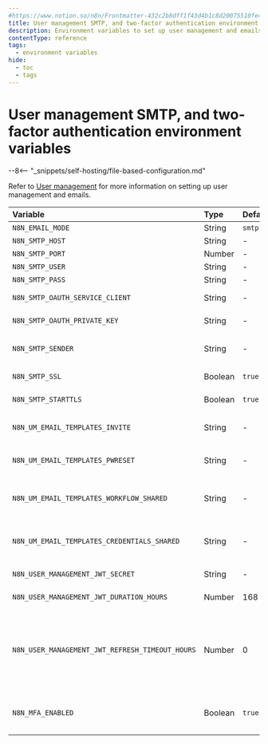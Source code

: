 ```yaml
---
#https://www.notion.so/n8n/Frontmatter-432c2b8dff1f43d4b1c8d20075510fe4
title: User management SMTP, and two-factor authentication environment variables
description: Environment variables to set up user management and emails.
contentType: reference
tags:
  - environment variables
hide:
  - toc
  - tags
---
```


# User management SMTP, and two-factor authentication environment variables

--8<-- "_snippets/self-hosting/file-based-configuration.md"

Refer to [User management](/hosting/configuration/user-management-self-hosted/) for more information on setting up user management and emails.
<!-- vale off -->
| Variable | Type | Default | Description |
| :------- | :--- | :------ | :---------- |
| `N8N_EMAIL_MODE` | String | `smtp` | Enable emails. |
| `N8N_SMTP_HOST` | String | - | _your_SMTP_server_name_ |
| `N8N_SMTP_PORT` | Number | - | _your_SMTP_server_port_ |
| `N8N_SMTP_USER` | String | - | _your_SMTP_username_ |
| `N8N_SMTP_PASS` | String | - | _your_SMTP_password_ |
| `N8N_SMTP_OAUTH_SERVICE_CLIENT` | String | - | If using 2LO with a service account this is your client ID |
| `N8N_SMTP_OAUTH_PRIVATE_KEY` | String | - | If using 2LO with a service account this is your private key |
| `N8N_SMTP_SENDER` | String | - | Sender email address. You can optionally include the sender name. Example with name: _N8N `<contact@n8n.com>`_ |
| `N8N_SMTP_SSL` | Boolean | `true` | Whether to use SSL for SMTP (true) or not (false). |
| `N8N_SMTP_STARTTLS` | Boolean | `true` | Whether to use STARTTLS for SMTP (true) or not (false). |
| `N8N_UM_EMAIL_TEMPLATES_INVITE` | String | - | Full path to your HTML email template. This overrides the default template for invite emails. |
| `N8N_UM_EMAIL_TEMPLATES_PWRESET` | String | - | Full path to your HTML email template. This overrides the default template for password reset emails. |
| `N8N_UM_EMAIL_TEMPLATES_WORKFLOW_SHARED` | String | - | Overrides the default HTML template for notifying users that a workflow was shared. Provide the full path to the template. |
| `N8N_UM_EMAIL_TEMPLATES_CREDENTIALS_SHARED` | String | - | Overrides the default HTML template for notifying users that a credential was shared. Provide the full path to the template.  |
| `N8N_USER_MANAGEMENT_JWT_SECRET` | String | - | Set a specific JWT secret. By default, n8n generates one on start. |
| `N8N_USER_MANAGEMENT_JWT_DURATION_HOURS` | Number | 168 | Set an expiration date for the JWTs in hours. |
| `N8N_USER_MANAGEMENT_JWT_REFRESH_TIMEOUT_HOURS` | Number | 0 | How many hours before the JWT expires to automatically refresh it. 0 means 25% of `N8N_USER_MANAGEMENT_JWT_DURATION_HOURS`. -1 means it will never refresh, which forces users to log in again after the period defined in `N8N_USER_MANAGEMENT_JWT_DURATION_HOURS`. |
| `N8N_MFA_ENABLED` | Boolean | `true` | Whether to enable two-factor authentication (true) or disable (false). n8n ignores this if existing users have 2FA enabled. |
<!-- vale on -->

